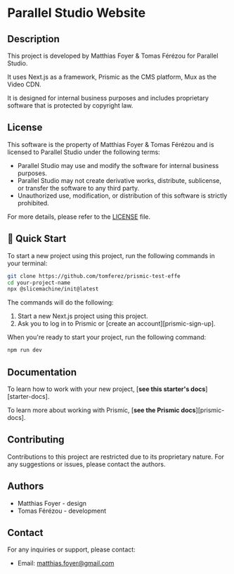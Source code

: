 # Parallel Studio Website

## Description

This project is developed by Matthias Foyer & Tomas Férézou for Parallel Studio.

It uses Next.js as a framework, Prismic as the CMS platform, Mux as the Video CDN.

It is designed for internal business purposes and includes proprietary software that is protected by copyright law.

## License

This software is the property of Matthias Foyer & Tomas Férézou and is licensed to Parallel Studio under the following terms:

- Parallel Studio may use and modify the software for internal business purposes.
- Parallel Studio may not create derivative works, distribute, sublicense, or transfer the software to any third party.
- Unauthorized use, modification, or distribution of this software is strictly prohibited.

For more details, please refer to the [LICENSE](./LICENSE) file.

## 🚀 Quick Start

To start a new project using this project, run the following commands in your terminal:

```sh
git clone https://github.com/tomferez/prismic-test-effe
cd your-project-name
npx @slicemachine/init@latest
```

The commands will do the following:

1. Start a new Next.js project using this project.
2. Ask you to log in to Prismic or [create an account][prismic-sign-up].

When you're ready to start your project, run the following command:

```sh
npm run dev
```

## Documentation

To learn how to work with your new project, [**see this starter's docs**][starter-docs].

To learn more about working with Prismic, [**see the Prismic docs**][prismic-docs].

## Contributing

Contributions to this project are restricted due to its proprietary nature. For any suggestions or issues, please contact the authors.

## Authors

- Matthias Foyer - design
- Tomas Férézou - development

## Contact

For any inquiries or support, please contact:

- Email: [matthias.foyer@gmail.com](mailto:matthias.foyer@gmail.com)
